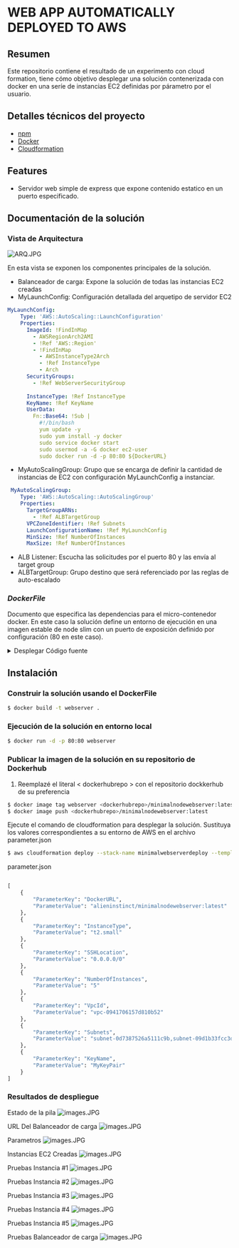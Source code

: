 # WEB APP AUTOMATICALLY DEPLOYED TO AWS

## Resumen
Este repositorio contiene el resultado de un experimento con cloud formation, tiene cómo objetivo desplegar una solución contenerizada con docker en una seríe de instancias EC2 definidas por párametro por el usuario. 

## Detalles técnicos del proyecto
- [npm](https://www.npmjs.com/)
- [Docker](https://www.docker.com/)
- [Cloudformation](https://docs.aws.amazon.com/es_es/AWSCloudFormation/latest/UserGuide/Welcome.html)

## Features 
- Servidor web simple de express que expone contenido estatico  en un puerto especificado. 

## Documentación de la solución

### Vista de Arquitectura
![ARQ.JPG](Resources/ARQ.JPG)

En esta vista se exponen los componentes principales de la solución. 
- Balanceador de carga: Expone la solución de todas las instancias EC2 creadas
- MyLaunchConfig: Configuración detallada del arquetipo de servidor EC2
```yml
MyLaunchConfig:
    Type: 'AWS::AutoScaling::LaunchConfiguration'
    Properties:
      ImageId: !FindInMap 
        - AWSRegionArch2AMI
        - !Ref 'AWS::Region'
        - !FindInMap 
          - AWSInstanceType2Arch
          - !Ref InstanceType
          - Arch
      SecurityGroups:
        - !Ref WebServerSecurityGroup
      
      InstanceType: !Ref InstanceType
      KeyName: !Ref KeyName
      UserData:
        Fn::Base64: !Sub |
          #!/bin/bash
          yum update -y
          sudo yum install -y docker
          sudo service docker start
          sudo usermod -a -G docker ec2-user
          sudo docker run -d -p 80:80 ${DockerURL}
```
- MyAutoScalingGroup: Grupo que se encarga de definir la cantidad de instancias de EC2 con configuración MyLaunchConfig a instanciar. 
```yml
 MyAutoScalingGroup:
    Type: 'AWS::AutoScaling::AutoScalingGroup'
    Properties:
      TargetGroupARNs:
        - !Ref ALBTargetGroup
      VPCZoneIdentifier: !Ref Subnets
      LaunchConfigurationName: !Ref MyLaunchConfig
      MinSize: !Ref NumberOfInstances
      MaxSize: !Ref NumberOfInstances
```
- ALB Listener: Escucha las solicitudes por el puerto 80 y las envía al target group
- ALBTargetGroup: Grupo destino que será referenciado por las reglas de auto-escalado



### *DockerFile*
Documento que especifica las dependencias para el micro-contenedor docker. En este caso la solución define un entorno de ejecución en una imagen estable de node slim con un puerto de exposición definido por configuración (80 en este caso).  
<details><summary>Desplegar Código fuente</summary>
<p>

#### Encontrado en DockerFile

```dockerfile

# Fetching the minified node image on apline linux
FROM node:slim

# Declaring env
ENV NODE_ENV development

# Setting up the work directory
WORKDIR /express-docker

# Copying all the files in our project
COPY . .

# Installing dependencies
RUN npm install

# Starting our application
CMD [ "node", "webserver.js" ]

# Exposing server port
EXPOSE 80
```
</details></p>


## Instalación 

### Construir la solución usando el DockerFile
```sh
$ docker build -t webserver .
```

### Ejecución de la solución en entorno local 
```sh
$ docker run -d -p 80:80 webserver
```

### Publicar la imagen de la solución en su repositorio de Dockerhub
1. Reemplazé el literal < dockerhubrepo > con el repositorio dockkerhub de su preferencia
```sh
$ docker image tag webserver <dockerhubrepo>/minimalnodewebserver:latest
$ docker image push <dockerhubrepo>/minimalnodewebserver:latest
```

Ejecute el comando de cloudformation para desplegar la solución. 
Sustituya los valores correspondientes a su entorno de AWS en el archivo parameter.json
```sh
$ aws cloudformation deploy --stack-name minimalwebserverdeploy --template-file template.yml --parameter-overrides file://parameters.json
```
parameter.json
```dockerfile

[
    {
        "ParameterKey": "DockerURL",
        "ParameterValue": "alieninstinct/minimalnodewebserver:latest"
    },
    {
        "ParameterKey": "InstanceType",
        "ParameterValue": "t2.small"
    },
    {
        "ParameterKey": "SSHLocation",
        "ParameterValue": "0.0.0.0/0"
    },
    {
        "ParameterKey": "NumberOfInstances",
        "ParameterValue": "5"
    },
    {
        "ParameterKey": "VpcId",
        "ParameterValue": "vpc-0941706157d810b52"
    },
    {
        "ParameterKey": "Subnets",
        "ParameterValue": "subnet-0d7387526a5111c9b,subnet-09d1b33fcc3d47dbe"
    },
    {
        "ParameterKey": "KeyName",
        "ParameterValue": "MyKeyPair"
    }
]
```

### Resultados de despliegue

Estado de la pila
![images.JPG](Resources/stack.PNG)

URL Del Balanceador de carga
![images.JPG](Resources/elbURL.PNG)

Parametros
![images.JPG](Resources/paramaters.PNG)

Instancias EC2 Creadas 
![images.JPG](Resources/EC2.PNG)

Pruebas Instancia #1
![images.JPG](Resources/1.PNG)

Pruebas Instancia #2
![images.JPG](Resources/2.PNG)

Pruebas Instancia #3
![images.JPG](Resources/3.PNG)

Pruebas Instancia #4
![images.JPG](Resources/4.PNG)

Pruebas Instancia #5
![images.JPG](Resources/5.PNG)

Pruebas Balanceador de carga
![images.JPG](Resources/ELBTest.PNG)
